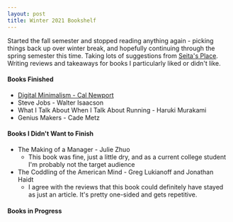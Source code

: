 ```yaml
---
layout: post
title: Winter 2021 Bookshelf
---
```

Started the fall semester and stopped reading anything again - picking things back up over winter break, and hopefully continuing through the spring semester this time. Taking lots of suggestions from [Seita's Place](https://danieltakeshi.github.io/). Writing reviews and takeaways for books I particularly liked or didn't like.
#### Books Finished
* [Digital Minimalism - Cal Newport](/blog/bookshelf_winter_reviews/digital_minimalism_review)
* Steve Jobs - Walter Isaacson
* What I Talk About When I Talk About Running - Haruki Murakami
* Genius Makers - Cade Metz

#### Books I Didn't Want to Finish
* The Making of a Manager - Julie Zhuo 
    * This book was fine, just a little dry, and as a current college student I'm probably not the target audience
* The Coddling of the American Mind - Greg Lukianoff and Jonathan Haidt
    * I agree with the reviews that this book could definitely have stayed as just an article. It's pretty one-sided and gets repetitive.

#### Books in Progress